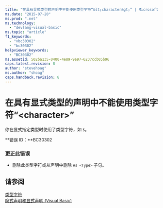 ```yaml
---
title: "在具有显式类型的声明中不能使用类型字符“&lt;character&gt;” | Microsoft Docs"
ms.date: "2015-07-20"
ms.prod: ".net"
ms.technology: 
  - "devlang-visual-basic"
ms.topic: "article"
f1_keywords: 
  - "vbc30302"
  - "bc30302"
helpviewer_keywords: 
  - "BC30302"
ms.assetid: 502ba135-0400-4e89-9e97-6237ccb05b96
caps.latest.revision: 8
author: "stevehoag"
ms.author: "shoag"
caps.handback.revision: 8
---
```

# 在具有显式类型的声明中不能使用类型字符“&lt;character&gt;”
你在显式指定类型时使用了类型字符，如 `$`。  
  
 **错误 ID：**BC30302  
  
### 更正此错误  
  
-   删除此类型字符或从声明中删除 `As <Type>` 子句。  
  
## 请参阅  
 [类型字符](../../visual-basic/programming-guide/language-features/data-types/type-characters.md)   
 [隐式声明和显式声明 \(Visual Basic\)](http://msdn.microsoft.com/zh-cn/7260dafd-c1d5-46fc-98bf-2ea0fb94996c)